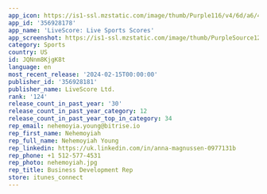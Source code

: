 ```yaml
---
app_icon: https://is1-ssl.mzstatic.com/image/thumb/Purple116/v4/6d/a6/41/6da6416a-5a07-bbeb-284b-05b04aeb4b96/AppIcon-0-0-1x_U007emarketing-0-10-0-0-sRGB-85-220.png/1024x1024bb.png
app_id: '356928178'
app_name: 'LiveScore: Live Sports Scores'
app_screenshot: https://is1-ssl.mzstatic.com/image/thumb/PurpleSource126/v4/e8/9f/ac/e89fac39-c905-9774-a429-35431c8df1d1/198243a6-4f9a-4559-a7d0-f2725f36db1e_New_Screenshots_Reorder_v2_iOS_5.5_01.png/1242x2208bb.png
category: Sports
country: US
id: JQNnm8KjgK8t
language: en
most_recent_release: '2024-02-15T00:00:00'
publisher_id: '356928181'
publisher_name: LiveScore Ltd.
rank: '124'
release_count_in_past_year: '30'
release_count_in_past_year_category: 12
release_count_in_past_year_top_in_category: 34
rep_email: nehemoyia.young@bitrise.io
rep_first_name: Nehemoyiah
rep_full_name: Nehemoyiah Young
rep_linkedin: https://uk.linkedin.com/in/anna-magnussen-0977131b
rep_phone: +1 512-577-4531
rep_photo: nehemoyiah.jpg
rep_title: Business Development Rep
store: itunes_connect
---
```

